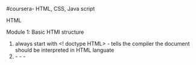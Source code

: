 #coursera- HTML, CSS, Java script

HTML


Module 1: Basic HTMl structure
  1) always start with <! doctype HTML> - tells the compiler the document should be interpreted in HTML languate
  2) <html> - <meta> - <head> - <title> - <body> - Typical sequence of a HTML document
  3) Bloc level elements (e.g. <div>) - Renders in a new line and pushes the following elements to a new line; can contain      both inline and bloc level elements; if the child element is an inline element, then the child is rendered on the same      line
  4) Inline (e.g. <span>)- Renders on the same line; can contain only inline elements
  
  
Module 2: Tags

  Signifiance of tags:
    1) Give structure and readability to code
    2) May help in SEO search rankings
    
  Head tags:
    1) <h1> -> Most importanat headings, defenitely helps in SEO rankings
    2) <h2>
    3) <h3>
    4) <h4>
    5) <h5>
    6) <h6> -> Least important heading of the document
    
Header and navigation tag:
  1) <header> - Logos, tag lines and as such
  2) <nav> - Contains links to different parts of the web page
  
Section and article tag:
  1) <section>
  2) <article>
      Both tags can be used interchangably. But for code readbility, article tags are placed in side section tags always
      
 Aside tag:
  <aside> - related but not part of the main contect
 
 Footer tag
  <footer> - Contains the footer
  

Module 3: Lists
  
   Unordered lists:
    1) <ul> 
          <li> Item 1 </li>
          <li> Item 2 </li>
          <li> Item 3 </li>
       </ul>
       - Bulleted list by default
       - All elements inside <ul> tags must be a <li> item
       - We can edit the bullet style through CSS
       
   Ordered lists:
    1) <ol> 
          <li> Item 1 </li>
          <li> Item 2 </li>
          <li> Item 3 </li>
       </o>
       - Numbered list by default
       - All elements inside <ul> tags must be a <li> item
       - We can edit the bullet style through CSS

    
Module 4: Character entity referencing

  Used to differentiated HTML elements and contents
  Most commonly used character entity referencing:
    1) &lt; -> will be interpreted as <
    2) &gt; -> will be interpreted as >
    3) &amp; -> will be interpreted as &
    4) &copy; -> will be interpreted as the copyright symbol
    5) &nbsp; -> will be interpreted as a non breaking space
              -> Caution: Dont use the &nbsp; tag to creat extra space. It is a bad practice. Use span tag with margins
    6) &quot; -> will be interpreted as double quotes
              -> All charater inside the entity reference will be rendered as it irrespective of the browser character set
    
    
Module 5: Creating links

  There are two type of links: 1) Internal link (Links internal to the HTML document) 2) External link (Links that point to   other web pages and documents 3) Fragment identifier (Links to different parts of the same web page)
  
    1) Internal links:
      <a href="same-directory.html" title="same dir link"> 
        -> attributes: 
            href: Link address 
            title: title of the link; used for code readability
        -> <a> is both inline element and bloc level element
        
    2) External links:
      <a href="https://github.com/ravindra-sagar/coursera-test/edit/main/README.md" target="_blank" title="external link">
        -> attributes:
          href: Link address
          target: "_blank" forces the browser to open the link in a new tab
          title" title of link; used for code readability
    
    3) Fragement identifier:
        <a href="#section_name_or_id">
          -> attributes:
              href: must have # followed by name or id of the HTML element it is refering to
    
          
  Module 6: Display images
          
    <img src="Link.jpg" width="400px" height="235pg" alt ="Pics">
          -> Functions very similar to link, it is an inline element, hence other element
          -> Attributes:
              src: Link to the image (can be internal or external)
              width: Prevents the web page from being jumpy
              height: Prevents the web page from being jumpy
              alt: Specified alternate text if image could not be loaded
          
          
 
CSS:

  Module 1: General CSS rules
    1) Always create a seperate CSS stylesheet with ".css" doctype and link it in the main HTML file
    2) Must be enclosed by <style> tag
    3) General anatomy:
          element {
            attribute1: value1;
            attrribute2: value2;
            .
            .
            .
          }
          
  Module 2: CSS selectors
    1) Indicates which elements, class or ID, the CSS style should be applied to
        a) Element selector:
            p {
              width: 100px;
              height: 50px;
            }
        b) Class selector:
            .class_name {
              width: 100px;
              height: 50px;
            } 
              -> Must always be defined as . followed by class name
              -> To use the style, the element should be formatted as: <p class="class_name">
        c) ID selector:
            #ID {
              width: 100px;
              height: 50px;
            } 
              -> Must always be defined as # followed by ID name
              -> To use the style, the element should be formatted as: <p ID="class_name">
  2) Grouping selectors
      selector1, selector 2 {
            attribute1: value1;
            attrribute2: value2;
            .
            .
            .
          } 

  Module 3: Combining selectors
    1) Element and class combination
          selector_name.class_name {
            attribute1: value1;
            attrribute2: value2;
            .
            .
            .
          }
        -> Style applied only to content of selector_name and class as class_name
          
    2) Direct child selector
          selector1 > selector2 {
            attribute1: value1;
            attrribute2: value2;
            .
            .
            .
          }
          -> Style applied only to content of selector2 which are direct children of selector1

    3) Descendant selector
          selector1 selector2 {
            attribute1: value1;
            attrribute2: value2;
            .
            .
            .
          }
          -> Style applied only to content of selector2 which are descendeants (direct or indirect children) of selector1

    4) Other selectors:
          a) Adjacent selector
          b) Sibling selector
          
 
